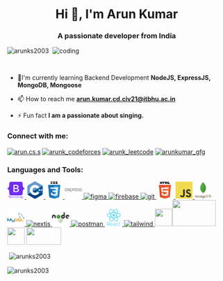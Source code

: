 <h1 align="center">Hi 👋, I'm Arun Kumar</h1>
<h3 align="center">A passionate developer from India</h3>
<img align="right" alt="coding" width="400" src="https://github.com/arunks2003/arunks2003/assets/114594321/8e8a6c11-c73d-4dc7-8b63-eaa704f4e9e6""/> 

<p align="left"> <img src="https://komarev.com/ghpvc/?username=arunks2003&label=Profile%20views&color=0e75b6&style=flat" alt="arunks2003" /> </p>

<p align="left"> <a href="https://twitter.com/" target="blank"><img src="https://img.shields.io/twitter/follow/?logo=twitter&style=for-the-badge" alt="" /></a> </p>

- 🌱I'm currently learning Backend Development **NodeJS, ExpressJS, MongoDB, Mongoose**

- 📫 How to reach me **arun.kumar.cd.civ21@itbhu.ac.in**

- ⚡ Fun fact **I am a passionate about singing.**

<h3 align="left">Connect with me:</h3>
<p align="left">
<a href="https://instagram.com/arun.cs.s" target="blank"><img align="center" src="https://raw.githubusercontent.com/rahuldkjain/github-profile-readme-generator/master/src/images/icons/Social/instagram.svg" alt="arun.cs.s" height="30" width="40" /></a>
<a href="https://codeforces.com/profile/arunk_codeforces" target="blank"><img align="center" src="https://raw.githubusercontent.com/rahuldkjain/github-profile-readme-generator/master/src/images/icons/Social/codeforces.svg" alt="arunk_codeforces" height="30" width="40" /></a>
<a href="https://www.leetcode.com/arunk_leetcode" target="blank"><img align="center" src="https://raw.githubusercontent.com/rahuldkjain/github-profile-readme-generator/master/src/images/icons/Social/leet-code.svg" alt="arunk_leetcode" height="30" width="40" /></a>
<a href="https://auth.geeksforgeeks.org/user/arunkumar_gfg" target="blank"><img align="center" src="https://raw.githubusercontent.com/rahuldkjain/github-profile-readme-generator/master/src/images/icons/Social/geeks-for-geeks.svg" alt="arunkumar_gfg" height="30" width="40" /></a>
</p>

<h3 align="left">Languages and Tools:</h3>
<p align="left"> <a href="https://getbootstrap.com" target="_blank" rel="noreferrer"> <img src="https://raw.githubusercontent.com/devicons/devicon/master/icons/bootstrap/bootstrap-plain-wordmark.svg" alt="bootstrap" width="40" height="40"/> </a> <a href="https://www.w3schools.com/cpp/" target="_blank" rel="noreferrer"> <img src="https://raw.githubusercontent.com/devicons/devicon/master/icons/cplusplus/cplusplus-original.svg" alt="cplusplus" width="40" height="40"/> </a> <a href="https://www.w3schools.com/css/" target="_blank" rel="noreferrer"> <img src="https://raw.githubusercontent.com/devicons/devicon/master/icons/css3/css3-original-wordmark.svg" alt="css3" width="40" height="40"/> </a> <a href="https://expressjs.com" target="_blank" rel="noreferrer"> <img src="https://raw.githubusercontent.com/devicons/devicon/master/icons/express/express-original-wordmark.svg" alt="express" width="40" height="40"/> </a> <a href="https://www.figma.com/" target="_blank" rel="noreferrer"> <img src="https://www.vectorlogo.zone/logos/figma/figma-icon.svg" alt="figma" width="40" height="40"/> </a> <a href="https://firebase.google.com/" target="_blank" rel="noreferrer"> <img src="https://www.vectorlogo.zone/logos/firebase/firebase-icon.svg" alt="firebase" width="40" height="40"/> </a> <a href="https://git-scm.com/" target="_blank" rel="noreferrer"> <img src="https://www.vectorlogo.zone/logos/git-scm/git-scm-icon.svg" alt="git" width="40" height="40"/> </a> <a href="https://www.w3.org/html/" target="_blank" rel="noreferrer"> <img src="https://raw.githubusercontent.com/devicons/devicon/master/icons/html5/html5-original-wordmark.svg" alt="html5" width="40" height="40"/> </a> <a href="https://developer.mozilla.org/en-US/docs/Web/JavaScript" target="_blank" rel="noreferrer"> <img src="https://raw.githubusercontent.com/devicons/devicon/master/icons/javascript/javascript-original.svg" alt="javascript" width="40" height="40"/> </a> <a href="https://www.mongodb.com/" target="_blank" rel="noreferrer"> <img src="https://raw.githubusercontent.com/devicons/devicon/master/icons/mongodb/mongodb-original-wordmark.svg" alt="mongodb" width="40" height="40"/> </a> <a href="https://www.mysql.com/" target="_blank" rel="noreferrer"> <img src="https://raw.githubusercontent.com/devicons/devicon/master/icons/mysql/mysql-original-wordmark.svg" alt="mysql" width="40" height="40"/> </a> <a href="https://nextjs.org/" target="_blank" rel="noreferrer"> <img src="https://cdn.worldvectorlogo.com/logos/nextjs-2.svg" alt="nextjs" width="40" height="40"/> </a> <a href="https://nodejs.org" target="_blank" rel="noreferrer"> <img src="https://raw.githubusercontent.com/devicons/devicon/master/icons/nodejs/nodejs-original-wordmark.svg" alt="nodejs" width="40" height="40"/> </a> <a href="https://postman.com" target="_blank" rel="noreferrer"> <img src="https://www.vectorlogo.zone/logos/getpostman/getpostman-icon.svg" alt="postman" width="40" height="40"/> </a> <a href="https://reactjs.org/" target="_blank" rel="noreferrer"> <img src="https://raw.githubusercontent.com/devicons/devicon/master/icons/react/react-original-wordmark.svg" alt="react" width="40" height="40"/> </a> <a href="https://tailwindcss.com/" target="_blank" rel="noreferrer"> <img src="https://www.vectorlogo.zone/logos/tailwindcss/tailwindcss-icon.svg" alt="tailwind" width="40" height="40"/> </a><img src="https://cdn.mos.cms.futurecdn.net/TTgVoW3Q5WPkMBHi2VD59Q.jpg" width="40px" height="40px"/><img src="https://miro.medium.com/v2/resize:fit:1400/0*tHFLyTxkgQL62f-Y" height="60px" width="100px"/> <img src="https://encrypted-tbn0.gstatic.com/images?q=tbn:ANd9GcRT8jIfFcwI5iTBdllU-EQEU9nN7lryuUdsuw&s" height="40px" width="40px"/> <img src="https://media.licdn.com/dms/image/D5612AQG-3WYA922k5g/article-cover_image-shrink_600_2000/0/1708620984606?e=2147483647&v=beta&t=ZEa5ys0LaTBaN-YffWsbYlpzquYmmePe42qpZUtelXA" height="40px" width="80px"/></p>

<p>&nbsp;<img align="center" src="https://github-readme-stats.vercel.app/api?username=arunks2003&show_icons=true&locale=en" alt="arunks2003" /></p>

<p><img align="center" src="https://github-readme-streak-stats.herokuapp.com/?user=arunks2003&" alt="arunks2003" /></p>
